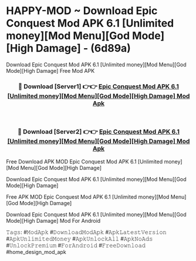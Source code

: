 # HAPPY-MOD ~ Download Epic Conquest Mod APK 6.1 [Unlimited money][Mod Menu][God Mode][High Damage] - (6d89a)
Download Epic Conquest Mod APK 6.1 [Unlimited money][Mod Menu][God Mode][High Damage] Free Mod APK

<div align="center">
<h3>🔴 Download [Server1] 👉👉 <a href="https://apk-comot.site?title=Epic_Conquest_Mod_APK_6.1_[Unlimited_money][Mod_Menu][God_Mode][High_Damage]">Epic Conquest Mod APK 6.1 [Unlimited money][Mod Menu][God Mode][High Damage] Mod Apk</a></h3><br>

<h3>🔴 Download [Server2] 👉👉 <a href="https://apk-comot.site?title=Epic_Conquest_Mod_APK_6.1_[Unlimited_money][Mod_Menu][God_Mode][High_Damage]">Epic Conquest Mod APK 6.1 [Unlimited money][Mod Menu][God Mode][High Damage] Mod Apk</a></h3>
</div>


Free Download APK MOD Epic Conquest Mod APK 6.1 [Unlimited money][Mod Menu][God Mode][High Damage]

Download Epic Conquest Mod APK 6.1 [Unlimited money][Mod Menu][God Mode][High Damage] 

Free APK MOD Epic Conquest Mod APK 6.1 [Unlimited money][Mod Menu][God Mode][High Damage] 

Download Epic Conquest Mod APK 6.1 [Unlimited money][Mod Menu][God Mode][High Damage] Mod For Android

𝚃𝚊𝚐𝚜: #𝙼𝚘𝚍𝙰𝚙𝚔 #𝙳𝚘𝚠𝚗𝚕𝚘𝚊𝚍𝙼𝚘𝚍𝙰𝚙𝚔 #𝙰𝚙𝚔𝙻𝚊𝚝𝚎𝚜𝚝𝚅𝚎𝚛𝚜𝚒𝚘𝚗 #𝙰𝚙𝚔𝚄𝚗𝚕𝚒𝚖𝚒𝚝𝚎𝚍𝙼𝚘𝚗𝚎𝚢 #𝙰𝚙𝚔𝚄𝚗𝚕𝚘𝚌𝚔𝙰𝚕𝚕 #𝙰𝚙𝚔𝙽𝚘𝙰𝚍𝚜 #𝚄𝚗𝚕𝚘𝚌𝚔𝙿𝚛𝚎𝚖𝚒𝚞𝚖 #𝙵𝚘𝚛𝙰𝚗𝚍𝚛𝚘𝚒𝚍 #𝙵𝚛𝚎𝚎𝙳𝚘𝚠𝚗𝚕𝚘𝚊𝚍 #home_design_mod_apk